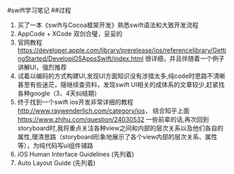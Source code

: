 #swift学习笔记
##过程
1. 买了一本《swift与Cocoa框架开发》熟悉swift语法和大致开发流程
2. AppCode + XCode 双剑合璧，妥妥的
3. 官网教程 <https://developer.apple.com/library/prerelease/ios/referencelibrary/GettingStarted/DevelopiOSAppsSwift/index.html> 很详细，并且伴随着一个例子讲解UI，强烈推荐
4. 试着以编码的方式构建UI,发现UI方面知识没有涉猎太多,纯code时思路不清晰甚至有些迷茫，隧继续查资料，发现swift UI相关的成体系的文章较少,赶紧找各种google（3、4天纠结期）
5. 终于找到一个swift ios开发非常详细的教程<http://www.raywenderlich.com/category/ios>， 结合知乎上面<https://www.zhihu.com/question/24030532> 一些前辈的话,再次回到storyboard时,我将重点关注各种view之间和内部的层次关系以及他们各自的属性,理清思路（storyboard形象地展示了各个view内部的层次关系、属性等），为纯代码写ui组件铺路
6. iOS Human Interface Guidelines (先列着)
7. Auto Layout Guide (先列着)
